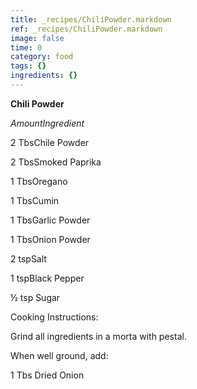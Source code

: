 ```yaml
---
title: _recipes/ChiliPowder.markdown
ref: _recipes/ChiliPowder.markdown
image: false
time: 0
category: food
tags: {}
ingredients: {}
---
```

**Chili Powder**

*AmountIngredient*

2 TbsChile Powder

2 TbsSmoked Paprika

1 TbsOregano

1 TbsCumin

1 TbsGarlic Powder

1 TbsOnion Powder

2 tspSalt

1 tspBlack Pepper

½ tsp Sugar

Cooking Instructions:

Grind all ingredients in a morta with pestal.

When well ground, add:

1 Tbs Dried Onion
